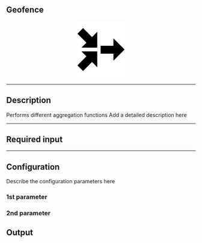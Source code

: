 ## Geofence

<p align="center"> 
    <img src="icon.png" width="150px;" class="pe-image-documentation"/>
</p>

***

## Description

Performs different aggregation functions 
Add a detailed description here

***

## Required input


***

## Configuration

Describe the configuration parameters here

### 1st parameter


### 2nd parameter

## Output